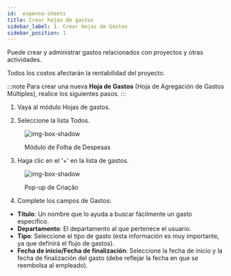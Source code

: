 ```yaml
---
id:  expense-sheets
title: Crear hojas de gastos
sidebar_label: 1. Crear Hojas de Gastos
sidebar_position: 1
---
```


Puede crear y administrar gastos relacionados con proyectos y otras actividades.

Todos los costos afectarán la rentabilidad del proyecto.

:::note 
Para crear una nueva **Hoja de Gastos** (Hoja de Agregación de Gastos Múltiples), realice los siguientes pasos.
:::

1. Vaya al módulo Hojas de gastos.

2. Seleccione la lista Todos.

<figure>

![img-box-shadow](/img/university/expenses/university-expense-sheets-1.png)
<figcaption>Módulo de Folha de Despesas</figcaption>
</figure>

3. Haga clic en el '+' en la lista de gastos.

<figure>

![img-box-shadow](/img/university/expenses/university-expense-sheets-2-creation.png)
<figcaption>Pop-up de Criação</figcaption>
</figure>

4. Complete los campos de Gastos:

- **Título**: Un nombre que lo ayuda a buscar fácilmente un gasto específico.
- **Departamento**: El departamento al que pertenece el usuario.
- **Tipo**: Seleccione el tipo de gasto (esta información es muy importante, ya que definirá el flujo de gastos).
- **Fecha de inicio/Fecha de finalización**: Seleccione la fecha de inicio y la fecha de finalización del gasto (debe reflejar la fecha en que se reembolsa al empleado).


